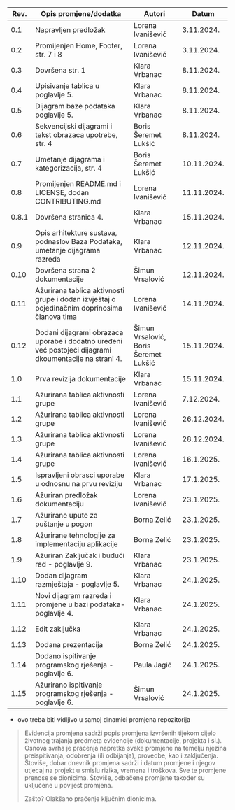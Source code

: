 | Rev.  | Opis promjene/dodatka                                                                                  | Autori                                | Datum       |
| ----- | ------------------------------------------------------------------------------------------------------ | ------------------------------------- | ----------- |
| 0.1   | Napravljen predložak                                                                                   | Lorena Ivanišević                     | 3.11.2024.  |
| 0.2   | Promijenjen Home, Footer, str. 7 i 8                                                                   | Lorena Ivanišević                     | 3.11.2024.  |
| 0.3   | Dovršena str. 1                                                                                        | Klara Vrbanac                         | 8.11.2024.  |
| 0.4   | Upisivanje tablica u poglavlje 5.                                                                      | Klara Vrbanac                         | 8.11.2024.  |
| 0.5   | Dijagram baze podataka poglavlje 5.                                                                    | Klara Vrbanac                         | 8.11.2024.  |
| 0.6   | Sekvencijski dijagrami i tekst obrazaca upotrebe, str. 4                                               | Boris Šeremet Lukšić                  | 8.11.2024.  |
| 0.7   | Umetanje dijagrama i kategorizacija, str. 4                                                            | Boris Šeremet Lukšić                  | 10.11.2024. |
| 0.8   | Promijenjen README.md i LICENSE, dodan CONTRIBUTING.md                                                 | Lorena Ivanišević                     | 11.11.2024. |
| 0.8.1 | Dovršena stranica 4.                                                                                   | Klara Vrbanac                         | 15.11.2024. |
| 0.9   | Opis arhitekture sustava, podnaslov Baza Podataka, umetanje dijagrama razreda                          | Klara Vrbanac                         | 12.11.2024. |
| 0.10  | Dovršena strana 2 dokumentacije                                                                        | Šimun Vrsalović                       | 12.11.2024. |
| 0.11  | Ažurirana tablica aktivnosti grupe i dodan izvještaj o pojedinačnim doprinosima članova tima           | Lorena Ivanišević                     | 14.11.2024. |
| 0.12  | Dodani dijagrami obrazaca uporabe i dodatno uređeni već postojeći dijagrami dkoumentacije na strani 4. | Šimun Vrsalović, Boris Šeremet Lukšić | 15.11.2024. |
| 1.0   | Prva revizija dokumentacije                                                                            | Klara Vrbanac                         | 15.11.2024. |
| 1.1   | Ažurirana tablica aktivnosti grupe                                                                     | Lorena Ivanišević                     | 7.12.2024.  |
| 1.2   | Ažurirana tablica aktivnosti grupe                                                                     | Lorena Ivanišević                     | 26.12.2024. |
| 1.3   | Ažurirana tablica aktivnosti grupe                                                                     | Lorena Ivanišević                     | 28.12.2024. |
| 1.4   | Ažurirana tablica aktivnosti grupe                                                                     | Lorena Ivanišević                     | 16.1.2025.  |
| 1.5   | Ispravljeni obrasci uporabe u odnosnu na prvu reviziju                                                 | Klara Vrbanac                         | 17.1.2025.  |
| 1.6   | Ažuriran predložak dokumentaciju                                                                       | Lorena Ivanišević                     | 23.1.2025.  |
| 1.7   | Ažurirane upute za puštanje u pogon                                                                    | Borna Zelić                           | 23.1.2025.  |
| 1.8   | Ažurirane tehnologije za implementaciju aplikacije                                                     | Borna Zelić                           | 23.1.2025.  |
| 1.9   | Ažuriran Zaključak i budući rad - poglavlje 9.                                                         | Klara Vrbanac                         | 23.1.2025.  |
| 1.10   | Dodan dijagram razmještaja - poglavlje 5.                                                             | Klara Vrbanac                         | 24.1.2025. |
| 1.11   | Novi dijagram razreda i promjene u bazi podataka- poglavlje 4.                                        | Klara Vrbanac                         | 24.1.2025. |
| 1.12   | Edit zaključka                                                                                        | Klara Vrbanac                         | 24.1.2025. |
| 1.13   | Dodana prezentacija                                                                                   | Borna Zelić                           | 24.1.2025. |
| 1.14   | Dodano ispitivanje programskog rješenja -poglavlje 6.                                                 | Paula Jagić                           | 24.1.2025. |
| 1.15   | Ažurirano ispitivanje programskog rješenja - poglavlje 6.                                             | Šimun Vrsalović                       | 24.1.2025. |
-  ovo treba biti vidljivo u samoj dinamici promjena repozitorija

> Evidencija promjena sadrži popis promjena izvršenih tijekom cijelo životnog trajanja predmeta evidencije (dokumentacije, projekta i sl.). Osnova svrha je praćenja napretka svake promjene na temelju njezina preispitivanja, odobrenja (ili odbijanja), provedbe, kao i zaključenja. Štoviše, dobar dnevnik promjena sadrži i datum promjene i njegov utjecaj na projekt u smislu rizika, vremena i troškova. Sve te promjene prenose se dionicima. Štoviše, odbačene promjene također su uključene u povijest promjena.
>
> Zašto? Olakšano praćenje ključnim dionicima.
